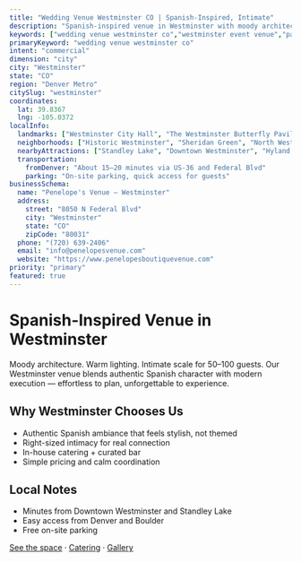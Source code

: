 ```yaml
---
title: "Wedding Venue Westminster CO | Spanish-Inspired, Intimate"
description: "Spanish-inspired venue in Westminster with moody architecture and intimate spaces for 50–100 guests. Authentic atmosphere and effortless hosting."
keywords: ["wedding venue westminster co","westminster event venue","party venues westminster","intimate venue westminster"]
primaryKeyword: "wedding venue westminster co"
intent: "commercial"
dimension: "city"
city: "Westminster"
state: "CO"
region: "Denver Metro"
citySlug: "westminster"
coordinates:
  lat: 39.8367
  lng: -105.0372
localInfo:
  landmarks: ["Westminster City Hall", "The Westminster Butterfly Pavilion", "Big Dry Creek Trail"]
  neighborhoods: ["Historic Westminster", "Sheridan Green", "North Westminster", "South Westminster"]
  nearbyAttractions: ["Standley Lake", "Downtown Westminster", "Hyland Hills"]
  transportation:
    fromDenver: "About 15–20 minutes via US-36 and Federal Blvd"
    parking: "On-site parking, quick access for guests"
businessSchema:
  name: "Penelope's Venue – Westminster"
  address:
    street: "8050 N Federal Blvd"
    city: "Westminster"
    state: "CO"
    zipCode: "80031"
  phone: "(720) 639-2406"
  email: "info@penelopesvenue.com"
  website: "https://www.penelopesboutiquevenue.com"
priority: "primary"
featured: true
---
```


# Spanish-Inspired Venue in Westminster

Moody architecture. Warm lighting. Intimate scale for 50–100 guests. Our Westminster venue blends authentic Spanish character with modern execution — effortless to plan, unforgettable to experience.

## Why Westminster Chooses Us
- Authentic Spanish ambiance that feels stylish, not themed
- Right-sized intimacy for real connection
- In-house catering + curated bar
- Simple pricing and calm coordination

## Local Notes
- Minutes from Downtown Westminster and Standley Lake
- Easy access from Denver and Boulder
- Free on-site parking

[See the space](/venue) · [Catering](/catering) · [Gallery](/gallery)


